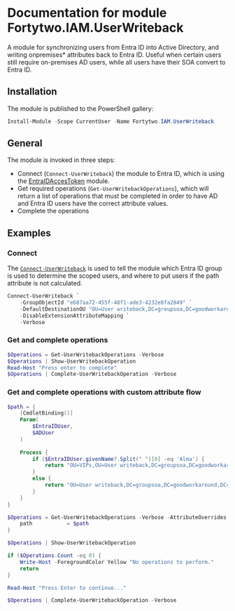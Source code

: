# Documentation for module Fortytwo.IAM.UserWriteback

A module for synchronizing users from Entra ID into Active Directory, and writing onpremises* attributes back to Entra ID. Useful when certain users still require on-premises AD users, while all users have their SOA convert to Entra ID. 

## Installation

The module is published to the PowerShell gallery:

```PowerShell
Install-Module -Scope CurrentUser -Name Fortytwo.IAM.UserWriteback
```

## General

The module is invoked in three steps:

- Connect (```Connect-UserWriteback```) the module to Entra ID, which is using the [EntraIDAccesToken](https://www.powershellgallery.com/packages/EntraIDAccessToken) module.
- Get required operations (```Get-UserWritebackOperations```), which will return a list of operations that must be completed in order to have AD and Entra ID users have the correct attribute values.
- Complete the operations

## Examples

### Connect

The [```Connect-UserWriteback```](Documentation.md#connect-userwriteback) is used to tell the module which Entra ID group is used to determine the scoped users, and where to put users if the path attribute is not calculated.

```PowerShell
Connect-UserWriteback `
    -GroupObjectId "e687aa72-455f-48f1-ade3-4232e8fa2849" `
    -DefaultDestinationOU "OU=User writeback,DC=groupsoa,DC=goodworkaround,DC=com" `
    -DisableExtensionAttributeMapping `
    -Verbose
```

### Get and complete operations

```PowerShell
$Operations = Get-UserWritebackOperations -Verbose
$Operations | Show-UserWritebackOperation
Read-Host "Press enter to complete"
$Operations | Complete-UserWritebackOperation -Verbose
```

### Get and complete operations with custom attribute flow

```PowerShell
$path = {
    [CmdletBinding()]
    Param(
        $EntraIDUser, 
        $ADUser
    ) 
    
    Process {
        if ($EntraIDUser.givenName?.Split(" ")[0] -eq 'Alma') {
            return "OU=VIPs,OU=User writeback,DC=groupsoa,DC=goodworkaround,DC=com"
        }
        else {
            return "OU=User writeback,DC=groupsoa,DC=goodworkaround,DC=com"
        }
    } 
}

$Operations = Get-UserWritebackOperations -Verbose -AttributeOverrides @{
    path           = $path
}

$Operations | Show-UserWritebackOperation

if ($Operations.Count -eq 0) {
    Write-Host -ForegroundColor Yellow "No operations to perform."
    return
}

Read-Host "Press Enter to continue..."

$Operations | Complete-UserWritebackOperation -Verbose
```